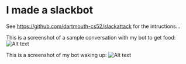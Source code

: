 # I made a slackbot

See <https://github.com/dartmouth-cs52/slackattack> for the intructions...

This is a screenshot of a sample conversation with my bot to get food:
![Alt text](images/FeedMe.jpg "Optional Title")

This is a screenshot of my bot waking up:
![Alt text](images/WakeUp.jpg "Optional Title")
